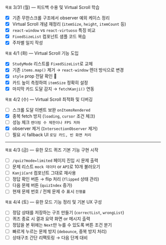 `목표` 3/31 (월) — 피드백 수용 및 Virtual Scroll 학습

- [x] 기존 무한스크롤 구조에서 observer 예외 케이스 정리
- [x] Virtual Scroll 개념 재정리 (`itemSize`, `height`, `itemCount` 등)
- [x] `react-window` vs `react-virtuoso` 특징 비교
- [x] `FixedSizeList` 컴포넌트 샘플 코드 복습
- [x] 주차별 일지 작성

`목표` 4/1 (화) — Virtual Scroll 기능 도입

- [x] `StudyMode` 리스트를 `FixedSizeList`로 교체
- [x] 기존 `items.map()` 제거 → `react-window` 렌더 방식으로 변경
- [x] `style` prop 전달 확인 📌
- [x] 카드 높이 측정하여 `itemSize` 정확히 설정
- [x] 마지막 카드 도달 감지 → `fetchKanji()` 연동

`목표` 4/2 (수) — Virtual Scroll 최적화 및 디버깅

- [ ] 스크롤 도달 이벤트 보완 `onItemsRendered`
- [x] 중복 fetch 방지 (`loading`, `cursor` 조건 체크)
- [ ] 성능 체크 `렌더링 수 제한이나 FPS 저하`
- [x] observer 제거 (`IntersectionObserver` 제거)
- [ ] 필요 시 fallback UI `로딩 카드, 빈 화면 처리`
---
`목표` 4/3 (금) — 유한 모드 퀴즈 기본 기능 구현 시작

- [ ] `/quiz?mode=limited` 페이지 진입 시 문제 출력
- [ ] 문제 리스트 `mock 데이터` or `API`로 10개 불러오기
- [ ] `KanjiCard` 컴포넌트 그대로 재사용
- [ ] 정답 확인 버튼 → flip 처리 (`flipped` 상태 관리)
- [ ] 다음 문제 버튼 (`quizIndex` 증가)
- [ ] 현재 문제 번호 / 전체 문제 수 표시 `진행률`

`목표` 4/4 (토) — 유한 모드 기능 정리 및 기본 UX 구성

- [ ] 정답 상태를 저장하는 구조 만들기 (`correctList`, `wrongList`)
- [ ] 퀴즈 종료 시 결과 요약 화면 or 메시지 출력
- [ ] 정답을 본 뒤에는 `Next`만 누를 수 있도록 버튼 조건 분기
- [ ] 빠르게 누르는 문제 방지 (`debounce`, 중복 방지 처리)
- [ ] 상태구조 간단 리팩토링 → 다음 단계 대비